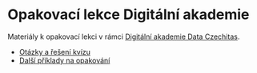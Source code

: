 # Opakovací lekce Digitální akademie

Materiály k opakovací lekci v rámci [Digitální akademie Data Czechitas](https://www.czechitas.cz/kurzy/digitalni-akademie-data).

* [Otázky a řešení kvízu](kviz.ipynb)
* [Další příklady na opakování](priklady.ipynb)
